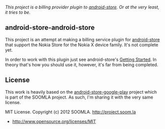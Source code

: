 *This project is a billing provider plugin to [android-store](https://github.com/soomla/android-store). Or at the very least, it tries to be.*

## android-store-android-store

This project is an attempt at making a billing service plugin for [android-store](https://github.com/soomla/android-store) that support the Nokia Store for the Nokia X device family. It's not complete yet.  

In order to work with this plugin just see android-store's [Getting Started](https://github.com/soomla/android-store#getting-started). In theory that's how you should use it, however, it's far from being completed.  

## License

This work is heavily based on the [android-store-google-play](https://github.com/soomla/android-store-google-play) project which is part of the SOOMLA project. As such, I'm sharing it with the very same license.  

MIT License. Copyright (c) 2012 SOOMLA. http://project.soom.la
+ http://www.opensource.org/licenses/MIT


